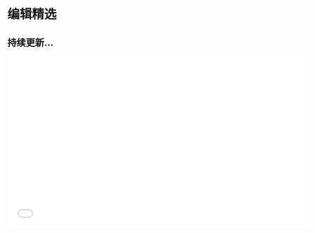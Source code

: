 
# 编辑精选

## 持续更新...

<iframe width="688" height="390" src="//player.bilibili.com/player.html?isOutside=true&aid=1206553149&bvid=BV1ef421i7mm&cid=25623332056&p=1" scrolling="no" border="0" frameborder="no" framespacing="0" allowfullscreen="true"></iframe>